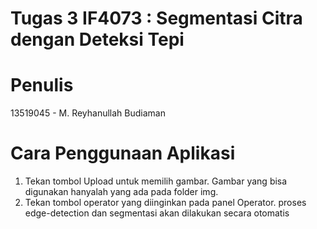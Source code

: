 # Tugas 3 IF4073 : Segmentasi Citra dengan Deteksi Tepi

# Penulis
13519045 - M. Reyhanullah Budiaman

# Cara Penggunaan Aplikasi
1. Tekan tombol Upload untuk memilih gambar. Gambar yang bisa digunakan hanyalah yang ada pada folder img.
2. Tekan tombol operator yang diinginkan pada panel Operator. proses edge-detection dan segmentasi akan dilakukan secara otomatis
